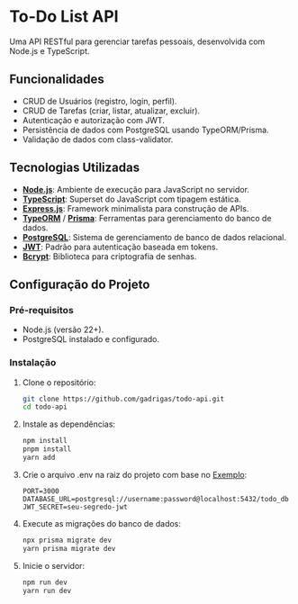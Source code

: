 # To-Do List API

Uma API RESTful para gerenciar tarefas pessoais, desenvolvida com Node.js e TypeScript.

## Funcionalidades
- CRUD de Usuários (registro, login, perfil).
- CRUD de Tarefas (criar, listar, atualizar, excluir).
- Autenticação e autorização com JWT.
- Persistência de dados com PostgreSQL usando TypeORM/Prisma.
- Validação de dados com class-validator.

## Tecnologias Utilizadas
- [**Node.js**](https://nodejs.org/): Ambiente de execução para JavaScript no servidor.
- [**TypeScript**](https://www.typescriptlang.org/): Superset do JavaScript com tipagem estática.
- [**Express.js**](https://expressjs.com/): Framework minimalista para construção de APIs.
- [**TypeORM**](https://typeorm.io/) / [**Prisma**](https://www.prisma.io/): Ferramentas para gerenciamento do banco de dados.
- [**PostgreSQL**](https://www.postgresql.org/): Sistema de gerenciamento de banco de dados relacional.
- [**JWT**](https://jwt.io/): Padrão para autenticação baseada em tokens.
- [**Bcrypt**](https://github.com/kelektiv/node.bcrypt.js): Biblioteca para criptografia de senhas.

## Configuração do Projeto
### Pré-requisitos
- Node.js (versão 22+).
- PostgreSQL instalado e configurado.

### Instalação
1. Clone o repositório:
   ```bash
   git clone https://github.com/gadrigas/todo-api.git
   cd todo-api
2. Instale as dependências:
   ```bash
   npm install
   pnpm install
   yarn add
3. Crie o arquivo .env na raiz do projeto com base no [Exemplo](/.env.example):
   ```env
   PORT=3000
   DATABASE_URL=postgresql://username:password@localhost:5432/todo_db
   JWT_SECRET=seu-segredo-jwt
4. Execute as migrações do banco de dados:
   ```bash
   npx prisma migrate dev
   yarn prisma migrate dev
5. Inicie o servidor:
   ```bash
   npm run dev
   yarn run dev